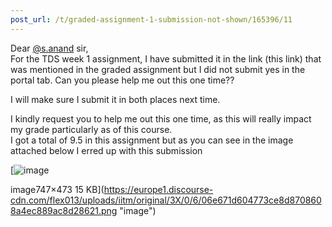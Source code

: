 ```yaml
---
post_url: /t/graded-assignment-1-submission-not-shown/165396/11
---
```

Dear [@s.anand](/u/s.anand) sir,  
For the TDS week 1 assignment, I have submitted it in the link (this link) that was mentioned in the graded assignment but I did not submit yes in the portal tab. Can you please help me out this one time??

I will make sure I submit it in both places next time.

I kindly request you to help me out this one time, as this will really impact my grade particularly as of this course.  
I got a total of 9.5 in this assignment but as you can see in the image attached below I erred up with this submission  

[![image](https://europe1.discourse-cdn.com/flex013/uploads/iitm/optimized/3X/0/6/06e671d604773ce8d8708608a4ec889ac8d28621_2_690x436.png)

image747×473 15 KB](https://europe1.discourse-cdn.com/flex013/uploads/iitm/original/3X/0/6/06e671d604773ce8d8708608a4ec889ac8d28621.png "image")